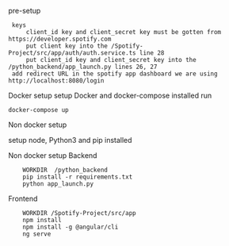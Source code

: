  pre-setup
 
     keys    
         client_id key and client_secret key must be gotten from https://developer.spotify.com    
         put client key into the /Spotify-Project/src/app/auth/auth.service.ts line 28            
         put client_id key and client_secret key into the /python_backend/app_launch.py lines 26, 27     
     add redirect URL in the spotify app dashboard we are using http://localhost:8080/login
      
Docker setup
setup
    Docker and docker-compose installed
run
    
    docker-compose up

Non docker setup

setup
    node, Python3 and pip installed
  
Non docker setup
   Backend
    
        WORKDIR  /python_backend
        pip install -r requirements.txt
        python app_launch.py
        
   Frontend
   
        WORKDIR /Spotify-Project/src/app
        npm install
        npm install -g @angular/cli
        ng serve

